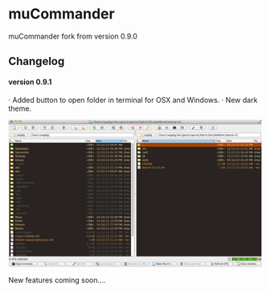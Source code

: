 muCommander
===========

muCommander fork from version 0.9.0

## Changelog
#### version 0.9.1
· Added button to open folder in terminal for OSX and Windows.
· New dark theme.

![Image](muCommander2013-12-12.png?raw=true)


New features coming soon....
